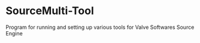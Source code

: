 # SourceMulti-Tool
Program for running and setting up various tools for Valve Softwares Source Engine
